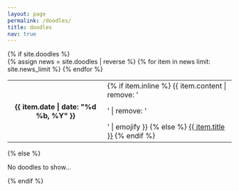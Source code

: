```yaml
---
layout: page
permalink: /doodles/
title: doodles
nav: true
---
```


<div class="news">
  {% if site.doodles  %}
    <div class="table-responsive">
      <table class="table table-sm table-borderless">
      {% assign news = site.doodles | reverse %}
      {% for item in news limit: site.news_limit %}
        <tr>
          <th scope="row">{{ item.date | date: "%d %b, %Y" }}</th>
          <td>
            {% if item.inline %}
              {{ item.content | remove: '<p>' | remove: '</p>' | emojify }}
            {% else %}
              <a class="news-title" href="{{ item.url | relative_url }}">{{ item.title }}</a>
            {% endif %}
          </td>
        </tr>
      {% endfor %}
      </table>
    </div>
  {% else %}
    <p>No doodles to show...</p>
  {% endif %}
</div>

